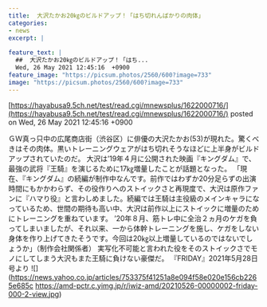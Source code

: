```yaml
---
title:  大沢たかお20㎏のビルドアップ！「はち切れんばかりの肉体」  
categories:
- news
excerpt: |
  
feature_text: |
  ##  大沢たかお20㎏のビルドアップ！「はち...
  Wed, 26 May 2021 12:45:16  +0900
feature_image: "https://picsum.photos/2560/600?image=733"
image: "https://picsum.photos/2560/600?image=733"
---
```


[https://hayabusa9.5ch.net/test/read.cgi/mnewsplus/1622000716/](https://hayabusa9.5ch.net/test/read.cgi/mnewsplus/1622000716/)
posted on Wed, 26 May 2021 12:45:16  +0900

<!--more-->

ＧＷ真っ只中の広尾商店街（渋谷区）に俳優の大沢たかお(53)が現れた。驚くべきはその肉体。黒いトレーニングウェアがはち切れそうなほどに上半身がビルドアップされていたのだ。 大沢は’19年４月に公開された映画『キングダム』で、最強の武将『王騎』を演じるために17㎏増量したことが話題となった。 「現在、『キングダム』の続編が制作中なんです。前作ではわずか20分足らずの出演時間にもかかわらず、その役作りへのストイックさと再現度で、大沢は原作ファンに『ハマり役』と言わしめました。続編では王騎は主役級のメインキャラになっているため、世間の期待も高い中、大沢は前作以上にストイックに増量のためにトレーニングを重ねています。 ’20年８月、筋トレ中に全治２ヵ月のケガを負ってしまいましたが、それ以来、一から体幹トレーニングを施し、ケガをしない身体を作り上げてきたそうです。今回は20㎏以上増量しているのではないでしょうか」（制作会社関係者） 実写化不可能と言われた役をそのストイックさでモノにしてしまう大沢もまた王騎に負けない豪傑だ。 『FRIDAY』2021年5月28日号より ![](https://news.yahoo.co.jp/articles/753375f41251a8e094f58e020e156cb2265e685c https://amd-pctr.c.yimg.jp/r/iwiz-amd/20210526-00000002-friday-000-2-view.jpg)

